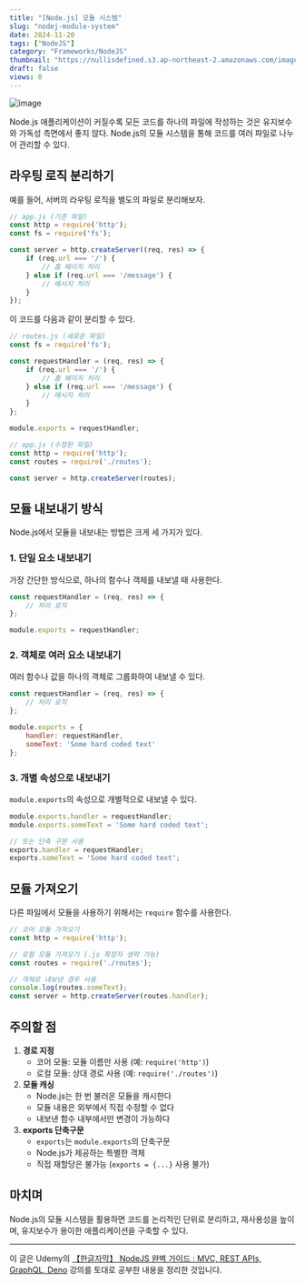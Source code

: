 ```yaml
---
title: "[Node.js] 모듈 시스템"
slug: "nodej-module-system"
date: 2024-11-20
tags: ["NodeJS"]
category: "Frameworks/NodeJS"
thumbnail: "https://nullisdefined.s3.ap-northeast-2.amazonaws.com/images/443cb67c45a8f2e9fc5d6c753e981266.png"
draft: false
views: 0
---
```

![image](https://nullisdefined.s3.ap-northeast-2.amazonaws.com/images/443cb67c45a8f2e9fc5d6c753e981266.png)


Node.js 애플리케이션이 커질수록 모든 코드를 하나의 파일에 작성하는 것은 유지보수와 가독성 측면에서 좋지 않다. Node.js의 모듈 시스템을 통해 코드를 여러 파일로 나누어 관리할 수 있다.

## 라우팅 로직 분리하기
예를 들어, 서버의 라우팅 로직을 별도의 파일로 분리해보자.
```js
// app.js (기존 파일)
const http = require('http');
const fs = require('fs');

const server = http.createServer((req, res) => {
    if (req.url === '/') {
        // 홈 페이지 처리
    } else if (req.url === '/message') {
        // 메시지 처리
    }
});


```
이 코드를 다음과 같이 분리할 수 있다.
```js
// routes.js (새로운 파일)
const fs = require('fs');

const requestHandler = (req, res) => {
    if (req.url === '/') {
        // 홈 페이지 처리
    } else if (req.url === '/message') {
        // 메시지 처리
    }
};

module.exports = requestHandler;
```

```js
// app.js (수정된 파일)
const http = require('http');
const routes = require('./routes');

const server = http.createServer(routes);
```

## 모듈 내보내기 방식
Node.js에서 모듈을 내보내는 방법은 크게 세 가지가 있다.

### 1. 단일 요소 내보내기
가장 간단한 방식으로, 하나의 함수나 객체를 내보낼 때 사용한다.
```js
const requestHandler = (req, res) => {
    // 처리 로직
};

module.exports = requestHandler;
```

### 2. 객체로 여러 요소 내보내기
여러 함수나 값을 하나의 객체로 그룹화하여 내보낼 수 있다.
```js
const requestHandler = (req, res) => {
    // 처리 로직
};

module.exports = {
    handler: requestHandler,
    someText: 'Some hard coded text'
};
```

### 3. 개별 속성으로 내보내기
`module.exports`의 속성으로 개별적으로 내보낼 수 있다.
```js
module.exports.handler = requestHandler;
module.exports.someText = 'Some hard coded text';

// 또는 단축 구문 사용
exports.handler = requestHandler;
exports.someText = 'Some hard coded text';
```

## 모듈 가져오기
다른 파일에서 모듈을 사용하기 위해서는 `require` 함수를 사용한다.
```js
// 코어 모듈 가져오기
const http = require('http');

// 로컬 모듈 가져오기 (.js 확장자 생략 가능)
const routes = require('./routes');

// 객체로 내보낸 경우 사용
console.log(routes.someText);
const server = http.createServer(routes.handler);
```

## 주의할 점
1. **경로 지정**
    - 코어 모듈: 모듈 이름만 사용 (예: `require('http')`)
    - 로컬 모듈: 상대 경로 사용 (예: `require('./routes')`)
2. **모듈 캐싱**
    - Node.js는 한 번 불러온 모듈을 캐시한다
    - 모듈 내용은 외부에서 직접 수정할 수 없다
    - 내보낸 함수 내부에서만 변경이 가능하다
3. **exports 단축구문**
    - `exports`는 `module.exports`의 단축구문
    - Node.js가 제공하는 특별한 객체
    - 직접 재할당은 불가능 (`exports = {...}` 사용 불가)

## 마치며
Node.js의 모듈 시스템을 활용하면 코드를 논리적인 단위로 분리하고, 재사용성을 높이며, 유지보수가 용이한 애플리케이션을 구축할 수 있다.

---
이 글은 Udemy의 [【한글자막】 NodeJS 완벽 가이드 : MVC, REST APIs, GraphQL, Deno](https://www.udemy.com/course/nodejs-mvc-rest-apis-graphql-deno/) 강의를 토대로 공부한 내용을 정리한 것입니다.